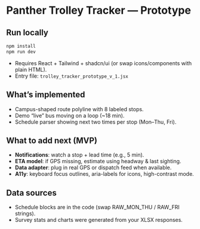 # Panther Trolley Tracker — Prototype

## Run locally
```bash
npm install
npm run dev
```
- Requires React + Tailwind + shadcn/ui (or swap icons/components with plain HTML).
- Entry file: `trolley_tracker_prototype_v_1.jsx`

## What’s implemented
- Campus-shaped route polyline with 8 labeled stops.
- Demo “live” bus moving on a loop (~18 min).
- Schedule parser showing next two times per stop (Mon–Thu, Fri).

## What to add next (MVP)
- **Notifications**: watch a stop + lead time (e.g., 5 min).
- **ETA model**: if GPS missing, estimate using headway & last sighting.
- **Data adapter**: plug in real GPS or dispatch feed when available.
- **A11y**: keyboard focus outlines, aria-labels for icons, high-contrast mode.

## Data sources
- Schedule blocks are in the code (swap RAW_MON_THU / RAW_FRI strings).
- Survey stats and charts were generated from your XLSX responses.
